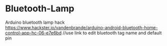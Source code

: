 # Bluetooth-Lamp
Arduino bluetooth lamp hack
https://www.hackster.io/vandenbrande/arduino-android-bluetooth-home-control-app-hc-06-e7e6bd
//use link to edit bluetooth tag name and default pin
